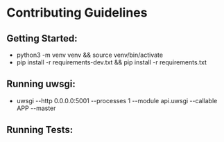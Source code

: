 # Contributing Guidelines

## Getting Started:
- python3 -m venv venv && source venv/bin/activate
- pip install -r requirements-dev.txt && pip install -r requirements.txt

## Running uwsgi:
- uwsgi --http 0.0.0.0:5001 --processes 1 --module api.uwsgi --callable APP --master

## Running Tests:
